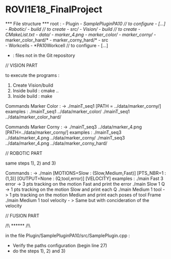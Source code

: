 # ROVI1E18_FinalProject

*** File structure ***
root : 
	- Plugin
		- *SamplePluginPA10 // to configure
			- [...]
	- Robotic/
		- *build // to create
		- src/*
	- Vision/
		- *build // to create
		- CMakeList.txt
		- data/
			- marker_4.png
			- marker_color/*
			- marker_corny/*
			- marker_color_hard/*
			- marker_corny_hard/*
		- src		
	- Workcells
		- *PA10Workcell // to configure
			- [...]

* : files not in the Git repository

// VISION PART

to execute the programs :

1) Create Vision/build
2) Inside build : cmake ..
3) Inside build : make

Commands Marker Color :
-> ./mainT_seq1 [PATH = ../data/marker_corny/]
examples :
./mainT_seq1 ../data/marker_color/
./mainT_seq1 ../data/marker_color_hard/

Commands Marker Corny :
-> ./mainT_seq3 ../data/marker_4.png [PATH=../data/marker_corny/]
examples :
./mainT_seq3 ../data/marker_4.png ../data/marker_corny/
./mainT_seq3 ../data/marker_4.png ../data/marker_corny_hard/

// ROBOTIC PART

same steps 1), 2) and 3)

Commands :
-> ./main [MOTIONS=Slow : (Slow,Medium,Fast)] [PTS_NBR=1 : (1,3)] [OUTPUT=None : (Q,tool,error)] [VELOCITY]
examples : 
./main Fast 3 error  -> 3 pts tracking on the motion Fast and print the error
./main Slow 1 Q      -> 1 pts tracking on the motion Slow and print each Q
./main Medium 1 tool -> 1 pts tracking on the motion Medium and print each poses of tool Frame
./main Medium 1 tool velocity - > Same but with concideration of the velocity

// FUSION PART

/!\ ****** /!\

in the file Plugin/SamplePluginPA10/src/SamplePlugin.cpp :
- Verify the paths configuration (begin line 27)
- do the steps 1), 2) and 3)
